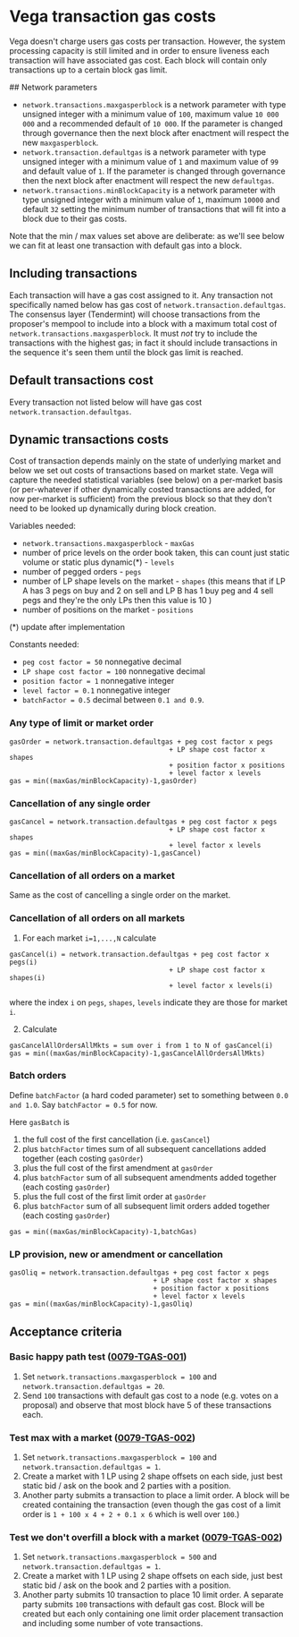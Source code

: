 # Vega transaction gas costs 

Vega doesn't charge users gas costs per transaction. 
However, the system processing capacity is still limited and in order to ensure liveness each transaction will have associated gas cost.
Each block will contain only transactions up to a certain block gas limit. 

## Network parameters

- `network.transactions.maxgasperblock` is a network parameter with type unsigned integer with a minimum value of `100`, maximum value `10 000 000` and a recommended default of `10 000`. If the parameter is changed through governance then the next block after enactment will respect the new `maxgasperblock`. 
- `network.transaction.defaultgas` is a network parameter with type unsigned integer with a minimum value of `1` and maximum value of `99` and default value of `1`. If the parameter is changed through governance then the next block after enactment will respect the new `defaultgas`. 
- `network.transactions.minBlockCapacity` is a network parameter with type unsigned integer with a minimum value of `1`, maximum `10000` and default `32` setting the minimum number of transactions that will fit into a block due to their gas costs. 

Note that the min / max values set above are deliberate: as we'll see below we can fit at least one transaction with default gas into a block. 

## Including transactions 

Each transaction will have a gas cost assigned to it. Any transaction not specifically named below has gas cost of `network.transaction.defaultgas`. 
The consensus layer (Tendermint) will choose transactions from the proposer's mempool to include into a block with a maximum total cost of `network.transactions.maxgasperblock`. 
It must *not* try to include the transactions with the highest gas; in fact it should include transactions in the sequence it's seen them until the block gas limit is reached.  

## Default transactions cost

Every transaction not listed below will have gas cost `network.transaction.defaultgas`. 

## Dynamic transactions costs

Cost of transaction depends mainly on the state of underlying market and below we set out costs of transactions based on market state. 
Vega will capture the needed statistical variables (see below) on a per-market basis (or per-whatever if other dynamically costed transactions are added, for now per-market is sufficient) from the previous block so that they don't need to be looked up dynamically during block creation. 

Variables needed:
- `network.transactions.maxgasperblock` - `maxGas`
- number of price levels on the order book taken, this can count just static volume or static plus dynamic(*) - `levels`
- number of pegged orders - `pegs`
- number of LP shape levels on the market - `shapes` (this means that if LP A has 3 pegs on buy and 2 on sell and LP B has 1 buy peg and 4 sell pegs and they're the only LPs then this value is 10 ) 
- number of positions on the market - `positions`

(*) update after implementation

Constants needed:
- `peg cost factor = 50` nonnegative decimal
- `LP shape cost factor = 100` nonnegative decimal
- `position factor = 1` nonnegative integer
- `level factor = 0.1` nonnegative integer 
- `batchFactor = 0.5` decimal between `0.1 and 0.9`.

### Any type of limit or market order

```
gasOrder = network.transaction.defaultgas + peg cost factor x pegs 
                                        + LP shape cost factor x shapes 
                                        + position factor x positions 
                                        + level factor x levels
gas = min((maxGas/minBlockCapacity)-1,gasOrder)
```

### Cancellation of any single order

```
gasCancel = network.transaction.defaultgas + peg cost factor x pegs 
                                        + LP shape cost factor x shapes 
                                        + level factor x levels
gas = min((maxGas/minBlockCapacity)-1,gasCancel)
```

### Cancellation of all orders on a market

Same as the cost of cancelling a single order on the market. 

### Cancellation of all orders on all markets

1. For each market `i=1,...,N` calculate 
```
gasCancel(i) = network.transaction.defaultgas + peg cost factor x pegs(i) 
                                        + LP shape cost factor x shapes(i) 
                                        + level factor x levels(i)
```                                         
where the index `i` on `pegs`, `shapes`, `levels` indicate they are those for market `i`. 

2. Calculate
```
gasCancelAllOrdersAllMkts = sum over i from 1 to N of gasCancel(i)
gas = min((maxGas/minBlockCapacity)-1,gasCancelAllOrdersAllMkts)
```


### Batch orders 

Define `batchFactor` (a hard coded parameter) set to something between `0.0 and 1.0`.
Say `batchFactor = 0.5` for now.

Here `gasBatch` is
1. the full cost of the first cancellation (i.e. `gasCancel`) 
1. plus `batchFactor` times sum of all subsequent cancellations added together (each costing `gasOrder`)
1. plus the full cost of the first amendment at `gasOrder`
1. plus `batchFactor` sum of all subsequent amendments added together (each costing `gasOrder`)
1. plus the full cost of the first limit order at `gasOrder` 
1. plus `batchFactor` sum of all subsequent limit orders added together (each costing `gasOrder`)

```
gas = min((maxGas/minBlockCapacity)-1,batchGas)
```


### LP provision, new or amendment or cancellation

```
gasOliq = network.transaction.defaultgas + peg cost factor x pegs 
                                    + LP shape cost factor x shapes 
                                    + position factor x positions 
                                    + level factor x levels
gas = min((maxGas/minBlockCapacity)-1,gasOliq)
```



## Acceptance criteria

### Basic happy path test (<a name="0079-TGAS-001" href="#0079-TGAS-001">0079-TGAS-001</a>) 

1. Set `network.transactions.maxgasperblock = 100` and `network.transaction.defaultgas = 20`.
1. Send `100` transactions with default gas cost to a node (e.g. votes on a proposal) and observe that most block have 5 of these transactions each. 

### Test max with a market (<a name="0079-TGAS-002" href="#0079-TGAS-002">0079-TGAS-002</a>) 

1. Set `network.transactions.maxgasperblock = 100` and `network.transaction.defaultgas = 1`.
1. Create a market with 1 LP using 2 shape offsets on each side, just best static bid / ask on the book and 2 parties with a position. 
1. Another party submits a transaction to place a limit order. A block will be created containing the transaction (even though the gas cost of a limit order is `1 + 100 x 4 + 2 + 0.1 x 6` which is well over `100`.)

### Test we don't overfill a block with a market (<a name="0079-TGAS-002" href="#0079-TGAS-002">0079-TGAS-002</a>) 

1. Set `network.transactions.maxgasperblock = 500` and `network.transaction.defaultgas = 1`.
1. Create a market with 1 LP using 2 shape offsets on each side, just best static bid / ask on the book and 2 parties with a position. 
1. Another party submits 10 transaction to place 10 limit order. A separate party submits `100` transactions with default gas cost. Block will be created but each only containing one limit order placement transaction and including some number of vote transactions. 
